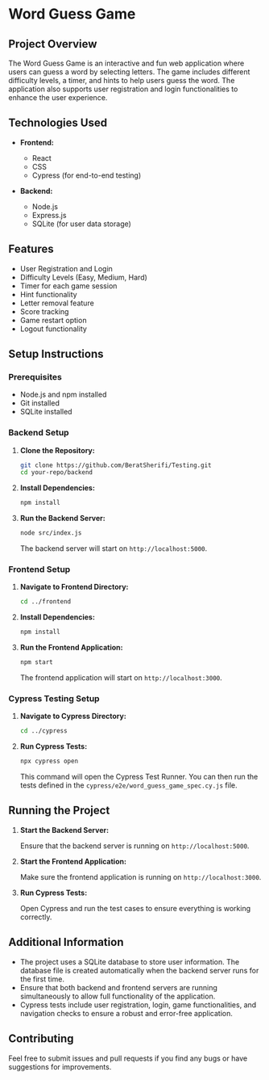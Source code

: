 # Word Guess Game

## Project Overview

The Word Guess Game is an interactive and fun web application where users can guess a word by selecting letters. The game includes different difficulty levels, a timer, and hints to help users guess the word. The application also supports user registration and login functionalities to enhance the user experience.

## Technologies Used

- **Frontend:**
  - React
  - CSS
  - Cypress (for end-to-end testing)

- **Backend:**
  - Node.js
  - Express.js
  - SQLite (for user data storage)

## Features

- User Registration and Login
- Difficulty Levels (Easy, Medium, Hard)
- Timer for each game session
- Hint functionality
- Letter removal feature
- Score tracking
- Game restart option
- Logout functionality

## Setup Instructions

### Prerequisites

- Node.js and npm installed
- Git installed
- SQLite installed

### Backend Setup

1. **Clone the Repository:**

    ```sh
    git clone https://github.com/BeratSherifi/Testing.git
    cd your-repo/backend
    ```

2. **Install Dependencies:**

    ```sh
    npm install
    ```

3. **Run the Backend Server:**

    ```sh
    node src/index.js
    ```

   The backend server will start on `http://localhost:5000`.

### Frontend Setup

1. **Navigate to Frontend Directory:**

    ```sh
    cd ../frontend
    ```

2. **Install Dependencies:**

    ```sh
    npm install
    ```

3. **Run the Frontend Application:**

    ```sh
    npm start
    ```

   The frontend application will start on `http://localhost:3000`.

### Cypress Testing Setup

1. **Navigate to Cypress Directory:**

    ```sh
    cd ../cypress
    ```

2. **Run Cypress Tests:**

    ```sh
    npx cypress open
    ```

    This command will open the Cypress Test Runner. You can then run the tests defined in the `cypress/e2e/word_guess_game_spec.cy.js` file.

## Running the Project

1. **Start the Backend Server:**

    Ensure that the backend server is running on `http://localhost:5000`.

2. **Start the Frontend Application:**

    Make sure the frontend application is running on `http://localhost:3000`.

3. **Run Cypress Tests:**

    Open Cypress and run the test cases to ensure everything is working correctly.

## Additional Information

- The project uses a SQLite database to store user information. The database file is created automatically when the backend server runs for the first time.
- Ensure that both backend and frontend servers are running simultaneously to allow full functionality of the application.
- Cypress tests include user registration, login, game functionalities, and navigation checks to ensure a robust and error-free application.

## Contributing

Feel free to submit issues and pull requests if you find any bugs or have suggestions for improvements.

